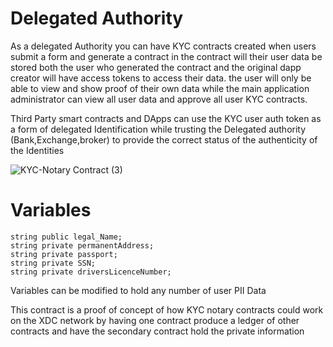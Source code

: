 # Delegated Authority

As a delegated Authority you can have KYC contracts created when users submit a form and generate a contract in the contract will their user data be stored both the user who generated the contract and the original dapp creator will have access tokens to access their data. the user will only be able to view and show proof of their own data while the main application administrator can view all user data and approve all user KYC contracts.

Third Party smart contracts and DApps can use the KYC user auth token as a form of delegated Identification while trusting the  Delegated authority (Bank,Exchange,broker) to provide the correct status of the authenticity of the Identities 

![KYC-Notary Contract (3)](https://user-images.githubusercontent.com/16103963/167725224-07c444d8-9c3f-4b29-a3a8-0e9856d77c22.png)

#  Variables

    string public legal_Name;  
    string private permanentAddress;
    string private passport;
    string private SSN;
    string private driversLicenceNumber;

Variables can be modified to hold any number of user PII Data 



This contract is a proof of concept of how KYC notary contracts could work on the XDC network by having one contract produce a ledger of other contracts and  have the secondary contract hold the private information


